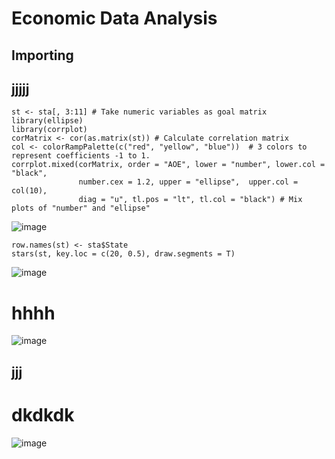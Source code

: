 # Economic Data Analysis

## Importing

## jjjjj
```{r}
st <- sta[, 3:11] # Take numeric variables as goal matrix
library(ellipse) 
library(corrplot)
corMatrix <- cor(as.matrix(st)) # Calculate correlation matrix
col <- colorRampPalette(c("red", "yellow", "blue"))  # 3 colors to represent coefficients -1 to 1.
corrplot.mixed(corMatrix, order = "AOE", lower = "number", lower.col = "black", 
               number.cex = 1.2, upper = "ellipse",  upper.col = col(10), 
               diag = "u", tl.pos = "lt", tl.col = "black") # Mix plots of "number" and "ellipse"
```
![image](https://github.com/hayfordosmandata/hayfordosmandata.github.io/assets/120252752/217bd2fe-6e53-446a-8aed-c236a10afadd)


```{r}
row.names(st) <- sta$State
stars(st, key.loc = c(20, 0.5), draw.segments = T) 
```

![image](https://github.com/hayfordosmandata/hayfordosmandata.github.io/assets/120252752/3efd9d0a-9762-479d-a5d6-3ed1aaccc04a)





# hhhh

![image](https://github.com/hayfordosmandata/hayfordosmandata.github.io/assets/120252752/234070ec-289f-4d11-91bd-46833dd8da29)



## jjj



# dkdkdk


![image](https://github.com/hayfordosmandata/hayfordosmandata.github.io/assets/120252752/731c7960-dea4-4c33-895a-c1d07915c90a)

